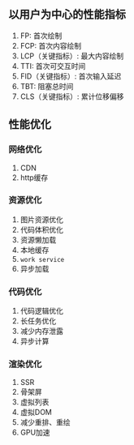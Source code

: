 ## 以用户为中心的性能指标
1. FP: 首次绘制
2. FCP: 首次内容绘制
3. LCP（关键指标）: 最大内容绘制
4. TTI: 首次可交互时间
5. FID（关键指标）: 首次输入延迟
6. TBT: 阻塞总时间
7. CLS（关键指标）: 累计位移偏移

## 性能优化
### 网络优化
1. CDN
2. http缓存
### 资源优化
1. 图片资源优化
2. 代码体积优化
3. 资源懒加载
4. 本地缓存
5. `work service`
6. 异步加载
### 代码优化
1. 代码逻辑优化
2. 长任务优化
3. 减少内存泄露
4. 异步计算
### 渲染优化
1. SSR
2. 骨架屏
3. 虚拟列表
4. 虚拟DOM
5. 减少重排、重绘
6. GPU加速
